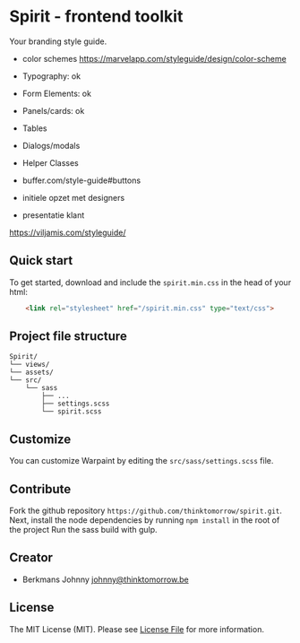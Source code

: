 # Spirit - frontend toolkit
Your branding style guide.

- color schemes https://marvelapp.com/styleguide/design/color-scheme
- Typography: ok
- Form Elements: ok
- Panels/cards: ok
- Tables
- Dialogs/modals
- Helper Classes

- buffer.com/style-guide#buttons
- initiele opzet met designers
- presentatie klant

https://viljamis.com/styleguide/
## Quick start
To get started, download and include the `spirit.min.css` in the head of your html:
```html
    <link rel="stylesheet" href="/spirit.min.css" type="text/css">
```

## Project file structure
```
Spirit/
└── views/
└── assets/
└── src/
    └── sass
        ├── ...
        ├── settings.scss
        └── spirit.scss
```

## Customize
You can customize Warpaint by editing the `src/sass/settings.scss` file.


## Contribute

Fork the github repository `https://github.com/thinktomorrow/spirit.git`.
Next, install the node dependencies by running `npm install` in the root of the project
Run the sass build with gulp.


## Creator

- Berkmans Johnny <johnny@thinktomorrow.be>

## License

The MIT License (MIT). Please see [License File](LICENSE.md) for more information.
